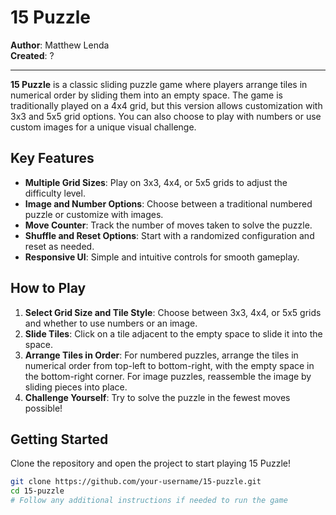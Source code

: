 # 15 Puzzle

**Author**: Matthew Lenda  
**Created**: ?

---

**15 Puzzle** is a classic sliding puzzle game where players arrange tiles in numerical order by sliding them into an empty space. The game is traditionally played on a 4x4 grid, but this version allows customization with 3x3 and 5x5 grid options. You can also choose to play with numbers or use custom images for a unique visual challenge.

## Key Features
- **Multiple Grid Sizes**: Play on 3x3, 4x4, or 5x5 grids to adjust the difficulty level.
- **Image and Number Options**: Choose between a traditional numbered puzzle or customize with images.
- **Move Counter**: Track the number of moves taken to solve the puzzle.
- **Shuffle and Reset Options**: Start with a randomized configuration and reset as needed.
- **Responsive UI**: Simple and intuitive controls for smooth gameplay.

## How to Play
1. **Select Grid Size and Tile Style**: Choose between 3x3, 4x4, or 5x5 grids and whether to use numbers or an image.
2. **Slide Tiles**: Click on a tile adjacent to the empty space to slide it into the space.
3. **Arrange Tiles in Order**: For numbered puzzles, arrange the tiles in numerical order from top-left to bottom-right, with the empty space in the bottom-right corner. For image puzzles, reassemble the image by sliding pieces into place.
4. **Challenge Yourself**: Try to solve the puzzle in the fewest moves possible!

## Getting Started
Clone the repository and open the project to start playing 15 Puzzle!

```bash
git clone https://github.com/your-username/15-puzzle.git
cd 15-puzzle
# Follow any additional instructions if needed to run the game
